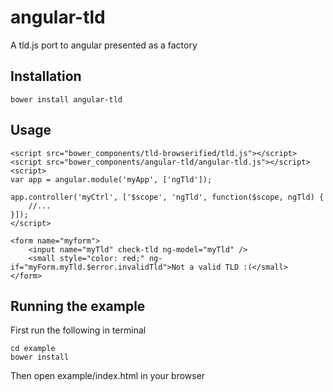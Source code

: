 # angular-tld
A tld.js port to angular presented as a factory

## Installation
```
bower install angular-tld
```

## Usage
```
<script src="bower_components/tld-browserified/tld.js"></script>
<script src="bower_components/angular-tld/angular-tld.js"></script>
<script>
var app = angular.module('myApp', ['ngTld']);

app.controller('myCtrl', ['$scope', 'ngTld', function($scope, ngTld) {
    //...
}]);
</script>

<form name="myform">
    <input name="myTld" check-tld ng-model="myTld" />
    <small style="color: red;" ng-if="myForm.myTld.$error.invalidTld">Not a valid TLD :(</small>
</form>
```
## Running the example
First run the following in terminal
```
cd example
bower install
```
Then open example/index.html in your browser
